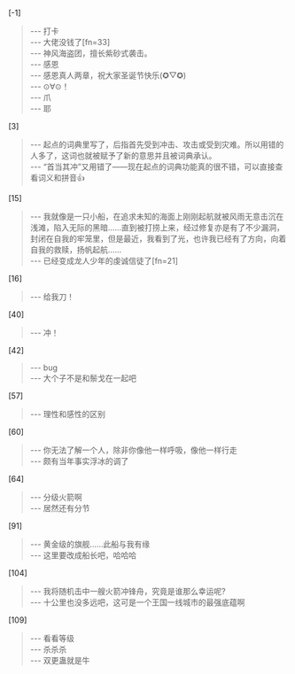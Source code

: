 
[-1] 
>--- 打卡<br>
>--- 大佬没钱了[fn=33]<br>
>--- 神风海盗团，擅长紫砂式袭击。<br>
>--- 感恩<br>
>--- 感恩真人两章，祝大家圣诞节快乐(✪▽✪)<br>
>--- ⊙∀⊙！<br>
>--- 爪<br>
>--- 耶<br>

[3] 
>--- 起点的词典里写了，后指首先受到冲击、攻击或受到灾难。所以用错的人多了，这词也就被赋予了新的意思并且被词典承认。<br>
>--- “首当其冲”又用错了——现在起点的词典功能真的很不错，可以直接查看词义和拼音👍<br>

[15] 
>--- 我就像是一只小船，在追求未知的海面上刚刚起航就被风雨无意击沉在浅滩，陷入无际的黑暗……直到被打捞上来，经过修复亦是有了不少漏洞，封闭在自我的牢笼里，但是最近，我看到了光，也许我已经有了方向，向着自我的救赎，扬帆起航……<br>
>--- 已经变成龙人少年的虔诚信徒了[fn=21]<br>

[16] 
>--- 给我刀！<br>

[40] 
>--- 冲！<br>

[42] 
>--- bug<br>
>--- 大个子不是和鬃戈在一起吧<br>

[57] 
>--- 理性和感性的区别<br>

[60] 
>--- 你无法了解一个人，除非你像他一样呼吸，像他一样行走<br>
>--- 颇有当年事实浮冰的调了<br>

[64] 
>--- 分级火箭啊<br>
>--- 居然还有分节<br>

[91] 
>--- 黄金级的旗舰……此船与我有缘<br>
>--- 这里要改成船长吧，哈哈哈<br>

[104] 
>--- 我将随机击中一艘火箭冲锋舟，究竟是谁那么幸运呢?<br>
>--- 十公里也没多远吧，这可是一个王国一线城市的最强底蕴啊<br>

[109] 
>--- 看看等级<br>
>--- 杀杀杀<br>
>--- 双更蛊就是牛<br>
